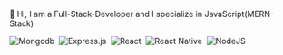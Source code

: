 👋 Hi, I am a Full-Stack-Developer and I specialize in JavaScript(MERN-Stack)

<!-- ## 🔧 Technologies & Tools -->
<img src="https://img.shields.io/badge/MongoDB-4EA94B?style=for-the-badge&logo=mongodb&logoColor=white" title="Mongodb" alt="Mongodb" />&nbsp;
<img src="https://img.shields.io/badge/Express%20js-000000?style=for-the-badge&logo=express&logoColor=white" title="Express.js" alt="Express.js" />&nbsp;
<img src="https://img.shields.io/badge/React-20232A?style=for-the-badge&logo=react&logoColor=61DAFB" title="React" alt="React" />&nbsp;
<img src="https://img.shields.io/badge/React_Native-20232A?style=for-the-badge&logo=react&logoColor=61DAFB" title="React Native" alt="React Native" />&nbsp;
<img src="https://img.shields.io/badge/Node%20js-339933?style=for-the-badge&logo=nodedotjs&logoColor=white" title="NodeJS" alt="NodeJS" />&nbsp;

<!-- ### :fire: My Stats : -->
<!--[![GitHub Streak](http://github-readme-streak-stats.herokuapp.com?user=woldemst&theme=dark&background=000000)](https://git.io/streak-stats)-->
